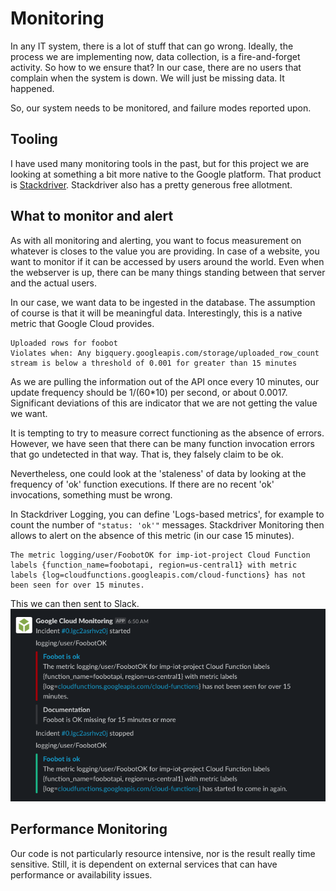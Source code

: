 # Monitoring
In any IT system, there is a lot of stuff that can go wrong.
Ideally, the process we are implementing now, data collection, is a fire-and-forget activity.
So how to we ensure that? In our case, there are no users that complain when the system is down.
We will just be missing data. It happened.

So, our system needs to be monitored, and failure modes reported upon.

## Tooling
I have used many monitoring tools in the past, but for this project we are
looking at something a bit more native to the Google platform. That product is [Stackdriver]().
Stackdriver also has a pretty generous free allotment.

## What to monitor and alert
As with all monitoring and alerting, you want to focus measurement on
whatever is closes to the value you are providing.
In case of a website, you want to monitor if it can be accessed by users around the world. Even when the webserver is up, there can be many things standing between that server and the actual users.

In our case, we want data to be ingested in the database. The assumption of course is that it will be meaningful data. Interestingly, this is a native metric that Google Cloud provides.
```
Uploaded rows for foobot
Violates when: Any bigquery.googleapis.com/storage/uploaded_row_count stream is below a threshold of 0.001 for greater than 15 minutes
```
As we are pulling the information out of the API once every 10 minutes, our
update frequency should be 1/(60*10) per second, or about 0.0017. Significant
deviations of this are indicator that we are not getting the value we want.

It is tempting to try to measure correct functioning as the absence of errors.
However, we have seen that there can be many function invocation errors that go undetected in that way. That is, they falsely claim to be ok.

Nevertheless, one could look at the 'staleness'
of data by looking at the frequency of 'ok' function executions. If there are
no recent 'ok' invocations, something must be wrong.

In Stackdriver Logging, you can define 'Logs-based metrics', for example to count
the number of `"status: 'ok'"` messages. Stackdriver Monitoring then allows to
alert on the absence of this metric (in our case 15 minutes).

```
The metric logging/user/FoobotOK for imp-iot-project Cloud Function labels {function_name=foobotapi, region=us-central1} with metric labels {log=cloudfunctions.googleapis.com/cloud-functions} has not been seen for over 15 minutes.
```
This we can then sent to Slack.
![Image](SlackStackdriver.png)
## Performance Monitoring
Our code is not particularly resource intensive, nor is the result really time sensitive.
Still, it is dependent on external services that can have performance or
availability issues.
